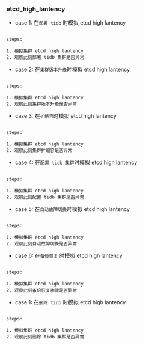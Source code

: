 ### etcd_high_lantency

- case 1: 在`部署 tidb` 时模拟 etcd high lantency


```

steps:

1. 模拟集群 etcd high lantency 
2. 观察此刻部署 tidb 集群是否异常

```

- case 2: 在`集群版本升级`时模拟 etcd high lantency


```

steps:

1. 模拟集群 etcd high lantency 
2. 观察此刻集群版本升级是否异常

```

- case 3: 在`扩缩容`时模拟 etcd high lantency


```

steps:

1. 模拟集群 etcd high lantency 
2. 观察此刻集群扩缩容是否异常

```

- case 4: 在`配置 tidb 集群`时模拟 etcd high lantency


```

steps:

1. 模拟集群 etcd high lantency 
2. 观察此刻配置 tidb 集群是否异常

```

- case 5: 在`自动故障切换`时模拟 etcd high lantency


```

steps:

1. 模拟集群 etcd high lantency 
2. 观察此刻自动故障切换是否异常

```

- case 6: 在`备份恢复` 时模拟 etcd high lantency


```

steps:

1. 模拟集群 etcd high lantency 
2. 观察此刻备份恢复功能是否异常

```

- case 1: 在`删除 tidb` 时模拟 etcd high lantency


```

steps:

1. 模拟集群 etcd high lantency 
2. 观察此刻删除 tidb 集群是否异常

```